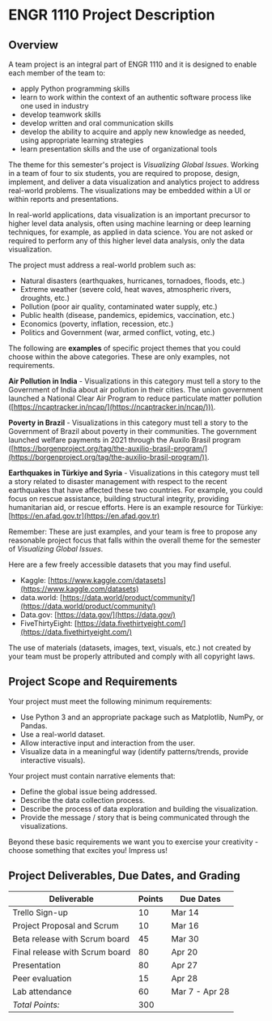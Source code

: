 
# ENGR 1110 Project Description

## Overview

A team project is an integral part of ENGR 1110 and it is designed to enable
each member of the team to:

- apply Python programming skills 
- learn to work within the context of an authentic software process like one
  used in industry
- develop teamwork skills
- develop written and oral communication skills
- develop the ability to acquire and apply new knowledge as needed, using
  appropriate learning strategies
- learn presentation skills and the use of organizational tools

The theme for this semester's project is *Visualizing Global Issues*. Working in
a team of four to six students, you are required to propose, design, implement,
and deliver a data visualization and analytics project to address real-world
problems. The visualizations may be embedded within a UI or within reports and
presentations. 

In real-world applications, data visualization is an important precursor to
higher level data analysis, often using machine learning or deep learning
techniques, for example, as applied in data science. You are not asked or
required to perform any of this higher level data analysis, only the data
visualization.

The project must address a real-world problem such as:

- Natural disasters (earthquakes, hurricanes, tornadoes, floods, etc.)
- Extreme weather (severe cold, heat waves, atmospheric rivers, droughts, etc.)
- Pollution (poor air quality, contaminated water supply, etc.)
- Public health (disease, pandemics, epidemics, vaccination, etc.)
- Economics (poverty, inflation, recession, etc.)
- Politics and Government (war, armed conflict, voting, etc.)

The following are **examples** of specific project themes that you could choose
within the above categories. These are only examples, not requirements.

**Air Pollution in India** - Visualizations in this category must tell a story
to the Government of India about air pollution in their cities. The union
government launched a National Clear Air Program to reduce particulate matter
pollution ([https://ncaptracker.in/ncap/](https://ncaptracker.in/ncap/))).

**Poverty in Brazil** - Visualizations in this category must tell a story to the
Government of Brazil about poverty in their communities. The government launched
welfare payments in 2021 through the Auxilo Brasil program
([https://borgenproject.org/tag/the-auxilio-brasil-program/](https://borgenproject.org/tag/the-auxilio-brasil-program/)). 

**Earthquakes in Türkiye and Syria** - Visualizations in this category must tell
a story related to disaster management with respect to the recent earthquakes
that have affected these two countries. For example, you could focus on rescue
assistance, building structural integrity, providing humanitarian aid, or rescue
efforts. Here is an example resource for Türkiye:
[https://en.afad.gov.tr](https://en.afad.gov.tr)

Remember: These are just examples, and your team is free to propose any
reasonable project focus that falls within the overall theme for the semester of 
*Visualizing Global Issues*.

Here are a few freely accessible datasets that you may find useful.

- Kaggle: [https://www.kaggle.com/datasets](https://www.kaggle.com/datasets)
- data.world: [https://data.world/product/community/](https://data.world/product/community/)
- Data.gov: [https://data.gov/](https://data.gov/)
- FiveThirtyEight: [https://data.fivethirtyeight.com/](https://data.fivethirtyeight.com/)

The use of materials (datasets, images, text, visuals, etc.) not created by your
team must be properly attributed and comply with all copyright laws.


## Project Scope and Requirements

Your project must meet the following minimum requirements:

- Use Python 3 and an appropriate package such as Matplotlib, NumPy, or Pandas.
- Use a real-world dataset.
- Allow interactive input and interaction from the user.
- Visualize data in a meaningful way (identify patterns/trends, provide
  interactive visuals).

Your project must contain narrative elements that:

- Define the global issue being addressed.
- Describe the data collection process.
- Describe the process of data exploration and building the visualization.
- Provide the message / story that is being communicated through the
  visualizations.

Beyond these basic requirements we want you to exercise your creativity - choose
something that excites you! Impress us! 


## Project Deliverables, Due Dates, and Grading

Deliverable | Points | Due Dates  
----------- | ------ | ---------  
Trello Sign-up | 10 | Mar 14  
Project Proposal and Scrum | 10 | Mar 16  
Beta release with Scrum board | 45 | Mar 30  
Final release with Scrum board | 80 | Apr 20  
Presentation | 80 | Apr 27  
Peer evaluation | 15 | Apr 28  
Lab attendance | 60 | Mar 7 - Apr 28  
*Total Points:* | 300 |    



